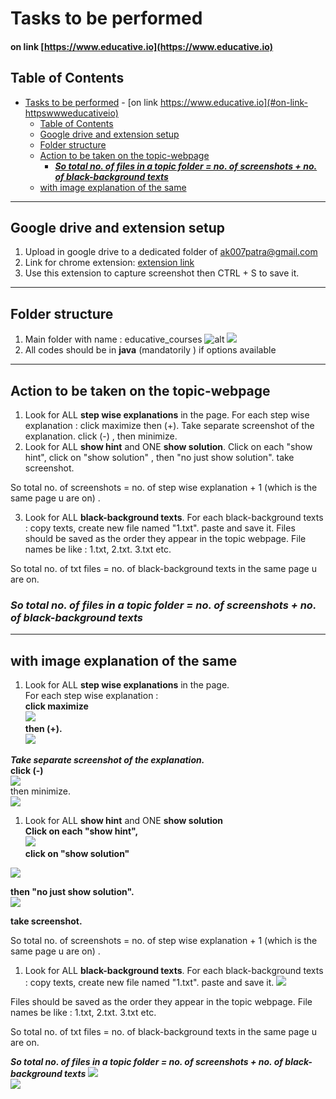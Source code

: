 # Tasks to be performed
#### on link [https://www.educative.io](https://www.educative.io)

## Table of Contents
- [Tasks to be performed](#tasks-to-be-performed)
      - [on link https://www.educative.io](#on-link-httpswwweducativeio)
  - [Table of Contents](#table-of-contents)
  - [Google drive and extension setup](#google-drive-and-extension-setup)
  - [Folder structure](#folder-structure)
  - [Action to be taken on the topic-webpage](#action-to-be-taken-on-the-topic-webpage)
    - [_**So total no. of files in a topic folder = no. of screenshots +  no. of black-background texts**_](#so-total-no-of-files-in-a-topic-folder--no-of-screenshots--no-of-black-background-texts)
  - [with image explanation of the same](#with-image-explanation-of-the-same)
<hr/>

## Google drive and extension setup

1.	Upload in google drive to a dedicated folder of ak007patra@gmail.com
2.	Link for chrome extension: [extension link](https://chrome.google.com/webstore/detail/full-page-screen-capture/fdpohaocaechififmbbbbbknoalclacl?hl=en)
4.	Use this extension to capture screenshot then CTRL + S to save it. 

<hr/>

## Folder structure

1.	Main folder with name : educative_courses
![alt](images/instruction_10.PNG)
![](./images/instruction_8.PNG)
2.	All codes should be in **java** (mandatorily ) if options available
<hr/>


## Action to be taken on the topic-webpage

1. Look for ALL **step wise explanations** in the page.
For each step wise explanation :  click maximize then (+).  Take separate screenshot of  the explanation. click (-) , then minimize.
2. Look for ALL **show hint** and ONE **show solution**. Click on each "show hint", click on "show solution" , then "no just show solution". take screenshot.

So total no. of screenshots = no. of step wise explanation + 1 (which is the same page u are on) .

3. Look for ALL **black-background texts**. For each black-background texts : copy texts, create new file named "1.txt". paste and save it. 
Files should be saved as the order they appear in the topic webpage. File names be like : 1.txt, 2.txt. 3.txt etc.

So total no. of txt files = no. of black-background texts in the same page u are on.

### _**So total no. of files in a topic folder = no. of screenshots +  no. of black-background texts**_

<hr/>

## with image explanation of the same
1. Look for ALL **step wise explanations** in the page.<br/>
For each step wise explanation : <br/> 
**click maximize** <br/>
![](./images/instruction_1.PNG)<br/>
**then (+).** <br/>
![](./images/instruction_2.PNG)<br/>


  ***Take separate screenshot of  the explanation.*** <br/>
   **click (-)** <br/>
![](./images/instruction_3.PNG)<br/>
   then minimize. <br/>
![](./images/instruction_4.PNG)<br/>

1. Look for ALL **show hint** and ONE **show solution** <br/>
**Click on each "show hint",** <br/>
![](./images/instruction_5.PNG)<br/>
 **click on "show solution"** <br/>
 
![](./images/instruction_6.PNG)<br/>

 **then "no just show solution".** <br/>
![](./images/instruction_7.PNG)<br/>
 
  **take screenshot.**  <br/>

So total no. of screenshots = no. of step wise explanation + 1 (which is the same page u are on) .

1. Look for ALL **black-background texts**. For each black-background texts : copy texts, create new file named "1.txt". paste and save it. 
![](./images/instruction_11.PNG)<br/>
   
Files should be saved as the order they appear in the topic webpage. File names be like : 1.txt, 2.txt. 3.txt etc.

So total no. of txt files = no. of black-background texts in the same page u are on.

_**So total no. of files in a topic folder = no. of screenshots +  no. of black-background texts**_
![](./images/instruction_9.PNG)<br/>
![](./images/instruction_8.PNG)